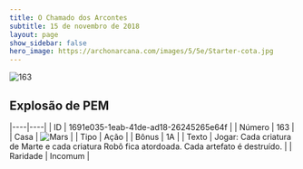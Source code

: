```yaml
---
title: O Chamado dos Arcontes
subtitle: 15 de novembro de 2018
layout: page
show_sidebar: false
hero_image: https://archonarcana.com/images/5/5e/Starter-cota.jpg
---
```


![163](https://cdn.keyforgegame.com/media/card_front/pt/341_163_HWF789XR9CMR_pt.png)

## Explosão de PEM

|----|----|
| ID | 1691e035-1eab-41de-ad18-26245265e64f |
| Número | 163 |
| Casa | ![Mars](https://archonarcana.com/images/thumb/d/de/Mars.png/22px-Mars.png "Marte") |
| Tipo | Ação |
| Bônus | 1A |
| Texto | Jogar: Cada criatura de Marte  e cada criatura Robô fica atordoada. Cada artefato é destruído. |
| Raridade | Incomum |
